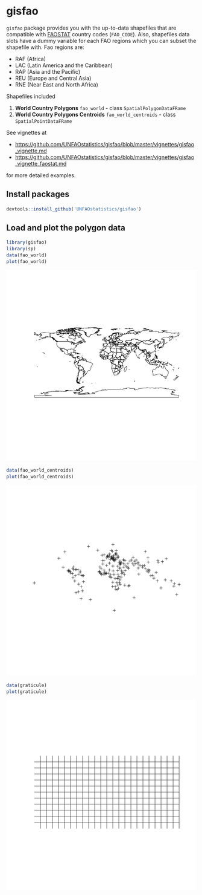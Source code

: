 # gisfao


`gisfao` package provides you with the up-to-data shapefiles that are compatible with [FAOSTAT](http://faostat.fao.org/) country codes (`FAO_CODE`). Also, shapefiles data slots have a dummy variable for each FAO regions which you can subset the shapefile with. Fao regions are:

- RAF (Africa)
- LAC (Latin America and the Caribbean)
- RAP (Asia and the Pacific)
- REU (Europe and Central Asia)
- RNE (Near East and North Africa)

Shapefiles included

1. **World Country Polygons** `fao_world` - class `SpatialPolygonDataFRame`
2. **World Country Polygons Centroids** `fao_world_centroids` - class `SpatialPointDataFRame`

See vignettes at 

- <https://github.com/UNFAOstatistics/gisfao/blob/master/vignettes/gisfao_vignette.md>
- <https://github.com/UNFAOstatistics/gisfao/blob/master/vignettes/gisfao_vignette_faostat.md>

for more detailed examples.

<!--
There are no function  only one function `load_fao_shape` that requires one attribute `region` that accept the fao regions as values. Default is `world` that returns the shapefile as whole.
-->


## Install packages


```r
devtools::install_github('UNFAOstatistics/gisfao')
```


## Load and plot the polygon data



```r
library(gisfao)
library(sp)
data(fao_world)
plot(fao_world)
```

![plot of chunk plot01](figure/plot01-1.png) 

```r
data(fao_world_centroids)
plot(fao_world_centroids)
```

![plot of chunk plot01](figure/plot01-2.png) 

```r
data(graticule)
plot(graticule)
```

![plot of chunk plot01](figure/plot01-3.png) 
